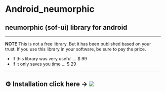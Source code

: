 # Android_neumorphic
## neumorphic (sof-ui) library for android  
---
**NOTE**
This is not a free library. But it has been published based on your trust. If you use this library in your software, be sure to pay the price.
- If this library was very useful ... $ 99
- If it only saves you time ... $ 29
---
⚙️ Installation click here -> 
 [![](https://jitpack.io/v/sshadkany/Android_neumorphic.svg)](https://jitpack.io/#sshadkany/Android_neumorphic)
--
